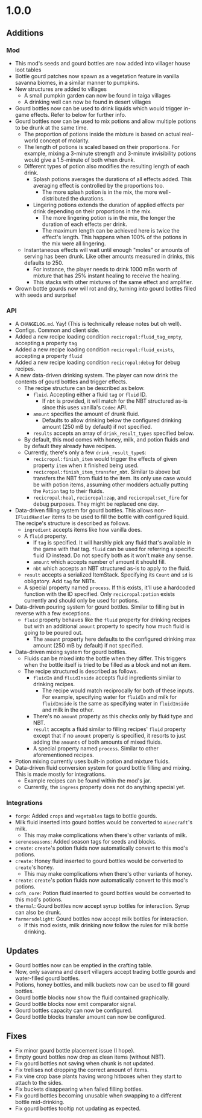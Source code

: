 # 1.0.0

## Additions

### Mod

- This mod's seeds and gourd bottles are now added into villager house loot tables
- Bottle gourd patches now spawn as a vegetation feature in vanilla savanna biomes, in a similar manner to pumpkins.
- New structures are added to villages
    - A small pumpkin garden can now be found in taiga villages
    - A drinking well can now be found in desert villages
- Gourd bottles now can be used to drink liquids which would trigger in-game effects.
  Refer to below for further info.
- Gourd bottles now can be used to mix potions and allow multiple potions to be drunk
  at the same time.
    - The proportion of potions inside the mixture is based on actual real-world concept of
      molarity.
    - The length of potions is scaled based on their proportions. For example, mixing
      a 3-minute strength and 3-minute invisibility potions would give a 1.5-minute of both
      when drunk.
    - Different types of potion also modifies the resulting length of each drink.
        - Splash potions averages the durations of all effects added. This averaging effect
          is controlled by the proportions too.
            - The more splash potion is in the mix, the more well-distributed the durations.
        - Lingering potions extends the duration of applied effects per drink depending on
          their proportions in the mix.
            - The more lingering potion is in the mix, the longer the duration of each effects
              per drink.
            - The maximum length can be achieved here is twice the effect's length. This happens
              when 100% of the potions in the mix were all lingering.
    - Instantaneous effects will wait until enough "moles" or amounts of serving has been drunk.
      Like other amounts measured in drinks, this defaults to 250.
        - For instance, the player needs to drink 1000 mBs worth of mixture that has 25%
          instant healing to receive the healing.
        - This stacks with other mixtures of the same effect and amplifier.
- Grown bottle gourds now will rot and dry, turning into gourd bottles filled with seeds
  and surprise!

### API

- A `CHANGELOG.md`. Yay! (This is technically release notes but oh well).
- Configs. Common and client side.
- Added a new recipe loading condition `recicropal:fluid_tag_empty`, accepting a
  property `tag`
- Added a new recipe loading condition `recicropal:fluid_exists`, accepting a
  property `fluid`
- Added a new recipe loading condition `recicropal:debug` for debug recipes.
- A new data-driven drinking system. The player can now drink the contents of gourd
  bottles and trigger effects.
    - The recipe structure can be described as below.
        - `fluid`. Accepting either a fluid `tag` or `fluid` ID.
            - If `nbt` is provided, it will match for the NBT structured as-is since
              this uses vanilla's `Codec` API.
        - `amount` specifies the amount of drunk fluid.
            - Defaults to allow drinking below the configured drinking amount
              (250 mB by default) if not specified.
        - `results` accepts an array of `drink_result_types` specified below.
    - By default, this mod comes with honey, milk, and potion fluids and by default
      they already have recipes.
    - Currently, there's only a few `drink_result_type`s:
        - `recicropal:finish_item` would trigger the effects of given property `item`
          when it finished being used.
        - `recicropal:finish_item_transfer_nbt`. Similar to above but transfers the NBT from
          fluid to the item. Its only use case would be with potion items, assuming other modders
          actually putting the `Potion` tag to their fluids.
        - `recicropal:heal`, `recicropal:zap`, and `recicropal:set_fire` for debug purposes.
          They might be replaced one day.
- Data-driven filling system for gourd bottles. This allows non-`IFluidHandler` items
  to be used to fill the bottle with configured liquid. The recipe's structure is described
  as follows.
    - `ingredient` accepts items like how vanilla does.
    - A `fluid` property.
        - If `tag` is specified. It will harshly pick any fluid that's available in the game
          with that tag. `fluid` can be used for referring a specific fluid ID instead. Do not
          specify both as it won't make any sense.
        - `amount` which accepts number of amount it should fill.
        - `nbt` which accepts an NBT structured as-is to apply to the fluid.
    - `result` accepts a serialized ItemStack. Specifying its `Count` and `id` is obligatory. Add
      `tag` for NBTs.
    - A special property named `process`. If this exists, it'll use a hardcoded function
      with the ID specified. Only `recicropal:potion` exists currently and should only be used for
      potions.
- Data-driven pouring system for gourd bottles. Similar to filling but in reverse with
  a few exceptions.
    - `fluid` property behaves like the `fluid` property for drinking recipes but
      with an additional `amount` property to specify how much fluid is going to be poured out.
        - The `amount` property here defaults to the configured drinking max amount (250 mB by default)
          if not specified.
- Data-driven mixing system for gourd bottles.
    - Fluids can be mixed into the bottle when they differ. This triggers when the bottle
      itself is tried to be filled as a block and not an item.
    - The recipe structured is described as follows.
        - `fluidIn` and `fluidInside` accepts fluid ingredients similar to drinking recipes.
            - The recipe would match reciprocally for both of these inputs. For example, specifying water for
              `fluidIn` and milk for `fluidInside` is the same as specifying water in `fluidInside` and milk
              in the other.
        - There's no `amount` property as this checks only by fluid type and NBT.
        - `result` accepts a fluid similar to filling recipes' `fluid` property except that if no
          `amount` property is specified, it resorts to just adding the `amounts` of both
          amounts of mixed fluids.
        - A special property named `process`. Similar to other aforementioned recipes.
- Potion mixing currently uses built-in potion and mixture fluids.
- Data-driven fluid conversion system for gourd bottle filling and mixing. This is made
  mostly for integrations.
    - Example recipes can be found within the mod's jar.
    - Currently, the `ingress` property does not do anything special yet.

### Integrations

- `forge`: Added `crops` and `vegetables` tags to bottle gourds.
- Milk fluid inserted into gourd bottles would be converted to `minecraft`'s milk.
    - This may make complications when there's other variants of milk.
- `sereneseasons`: Added season tags for seeds and blocks.
- `create`: `create`'s potion fluids now automatically convert to this mod's potions.
- `create`: Honey fluid inserted to gourd bottles would be converted to `create`'s honey.
    - This may make complications when there's other variants of honey.
- `create`: `create`'s potion fluids now automatically convert to this mod's potions.
- `cofh_core`: Potion fluid inserted to gourd bottles would be converted to this mod's potions.
- `thermal`: Gourd bottles now accept syrup bottles for interaction. Syrup can also be drunk.
- `farmersdelight`: Gourd bottles now accept milk bottles for interaction.
    - If this mod exists, milk drinking now follow the rules for milk bottle drinking.

## Updates

- Gourd bottles now can be emptied in the crafting table.
- Now, only savanna and desert villagers accept trading bottle gourds and water-filled gourd bottles.
- Potions, honey bottles, and milk buckets now can be used to fill gourd bottles.
- Gourd bottle blocks now show the fluid contained graphically.
- Gourd bottle blocks now emit comparator signal.
- Gourd bottles capacity can now be configured.
- Gourd bottle blocks transfer amount can now be configured.

## Fixes

- Fix minor gourd bottle placement issue (I hope).
- Empty gourd bottles now drop as clean items (without NBT).
- Fix gourd bottles not saving when chunk is not updated.
- Fix trellises not dropping the correct amount of items.
- Fix vine crop base plants having wrong hitboxes when they start to attach to the sides.
- Fix buckets disappearing when failed filling bottles.
- Fix gourd bottles becoming unusable when swapping to a different bottle mid-drinking.
- Fix gourd bottles tooltip not updating as expected.